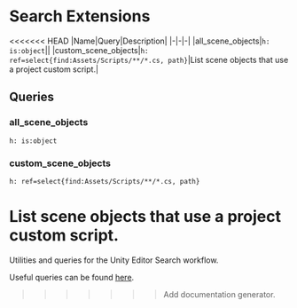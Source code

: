 # Search Extensions

<<<<<<< HEAD
|Name|Query|Description|
|-|-|-|
|all_scene_objects|`h: is:object`||
|custom_scene_objects|`h: ref=select{find:Assets/Scripts/**/*.cs, path}`|List scene objects that use a project custom script.|



## Queries

### all_scene_objects

`h: is:object`


### custom_scene_objects

`h: ref=select{find:Assets/Scripts/**/*.cs, path}`
    
List scene objects that use a project custom script.
=======
Utilities and queries for the Unity Editor Search workflow.

Useful queries can be found [here](queries).

>>>>>>> Add documentation generator.
